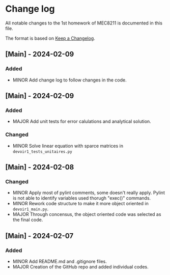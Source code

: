 
# Change log
All notable changes to the 1st homework of MEC8211 is documented in this file.

The format is based on [Keep a Changelog](http://keepachangelog.com/).



## [Main] - 2024-02-09

### Added

- MINOR Add change log to follow changes in the code.


## [Main] - 2024-02-09

### Added

- MAJOR Add unit tests for error calulations and analytical solution.


### Changed

- MINOR Solve linear equation with sparce matrices in ``devoir1_tests_unitaires.py``


## [Main] - 2024-02-08

### Changed

- MINOR Apply most of pylint comments, some doesn't really apply. Pylint is not able to identify variables used thorugh "exec()" commands.
- MINOR Rework code structure to make it more object oriented in ``devoir1_main.py``.
- MAJOR Through concensus, the object oriented code was selected as the final code.


## [Main] - 2024-02-07

### Added

- MINOR Add README.md and .gitignore files.
- MAJOR Creation of the GitHub repo and added individual codes.
